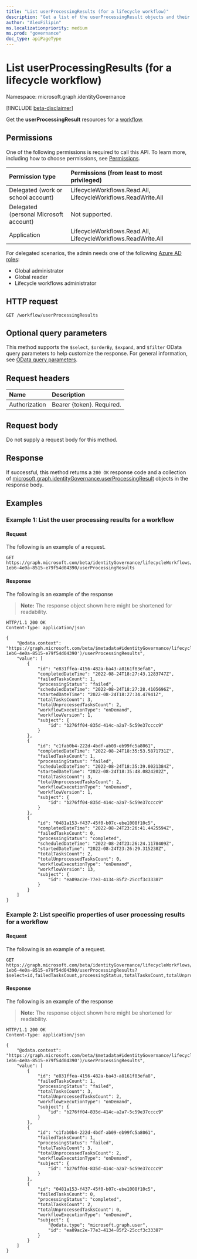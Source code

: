 ```yaml
---
title: "List userProcessingResults (for a lifecycle workflow)"
description: "Get a list of the userProcessingResult objects and their properties for a lifecycle workflow."
author: "AlexFilipin"
ms.localizationpriority: medium
ms.prod: "governance"
doc_type: apiPageType
---
```


# List userProcessingResults (for a lifecycle workflow)

Namespace: microsoft.graph.identityGovernance

[!INCLUDE [beta-disclaimer](../../includes/beta-disclaimer.md)]

Get the **userProcessingResult** resources for a [workflow](../resources/identitygovernance-workflow.md).

## Permissions

One of the following permissions is required to call this API. To learn more, including how to choose permissions, see [Permissions](/graph/permissions-reference).

|Permission type|Permissions (from least to most privileged)|
|:---|:---|
|Delegated (work or school account)|LifecycleWorkflows.Read.All, LifecycleWorkflows.ReadWrite.All|
|Delegated (personal Microsoft account)|Not supported.|
|Application|LifecycleWorkflows.Read.All, LifecycleWorkflows.ReadWrite.All|

For delegated scenarios, the admin needs one of the following [Azure AD roles](/azure/active-directory/users-groups-roles/directory-assign-admin-roles#available-roles):

- Global administrator
- Global reader
- Lifecycle workflows administrator

## HTTP request

<!-- {
  "blockType": "ignored"
}
-->
``` http
GET /workflow/userProcessingResults
```

## Optional query parameters

This method supports the `$select`, `$orderBy`, `$expand`, and `$filter` OData query parameters to help customize the response. For general information, see [OData query parameters](/graph/query-parameters).

## Request headers

|Name|Description|
|:---|:---|
|Authorization|Bearer {token}. Required.|

## Request body

Do not supply a request body for this method.

## Response

If successful, this method returns a `200 OK` response code and a collection of [microsoft.graph.identityGovernance.userProcessingResult](../resources/identitygovernance-userprocessingresult.md) objects in the response body.

## Examples

### Example 1: List the user processing results for a workflow

#### Request

The following is an example of a request.

<!-- {
  "blockType": "request",
  "name": "lifecycleworkflows_list_userprocessingresult"
}
-->
``` http
GET https://graph.microsoft.com/beta/identityGovernance/lifecycleWorkflows/workflows/156ce798-1eb6-4e0a-8515-e79f54d04390/userProcessingResults
```

#### Response

The following is an example of the response
>**Note:** The response object shown here might be shortened for readability.
<!-- {
  "blockType": "response",
  "truncated": true,
  "@odata.type": "Collection(microsoft.graph.identityGovernance.userProcessingResult)"
}
-->
``` http
HTTP/1.1 200 OK
Content-Type: application/json

{
    "@odata.context": "https://graph.microsoft.com/beta/$metadata#identityGovernance/lifecycleWorkflows/workflows('156ce798-1eb6-4e0a-8515-e79f54d04390')/userProcessingResults",
    "value": [
        {
            "id": "e831ffea-4156-482a-ba43-a8161f83efa8",
            "completedDateTime": "2022-08-24T18:27:43.1283747Z",
            "failedTasksCount": 1,
            "processingStatus": "failed",
            "scheduledDateTime": "2022-08-24T18:27:28.4105696Z",
            "startedDateTime": "2022-08-24T18:27:34.47941Z",
            "totalTasksCount": 3,
            "totalUnprocessedTasksCount": 2,
            "workflowExecutionType": "onDemand",
            "workflowVersion": 1,
            "subject": {
                "id": "b276ff04-835d-414c-a2a7-5c59e37cccc9"
            }
        },
        {
            "id": "c1fab0b4-222d-4bdf-ab09-eb99fc5a8061",
            "completedDateTime": "2022-08-24T18:35:53.5871731Z",
            "failedTasksCount": 1,
            "processingStatus": "failed",
            "scheduledDateTime": "2022-08-24T18:35:39.0021384Z",
            "startedDateTime": "2022-08-24T18:35:48.0824202Z",
            "totalTasksCount": 3,
            "totalUnprocessedTasksCount": 2,
            "workflowExecutionType": "onDemand",
            "workflowVersion": 1,
            "subject": {
                "id": "b276ff04-835d-414c-a2a7-5c59e37cccc9"
            }
        },
        {
            "id": "0481a153-f437-45f0-b07c-ebe1008f10c5",
            "completedDateTime": "2022-08-24T23:26:41.4425594Z",
            "failedTasksCount": 0,
            "processingStatus": "completed",
            "scheduledDateTime": "2022-08-24T23:26:24.1178409Z",
            "startedDateTime": "2022-08-24T23:26:29.315238Z",
            "totalTasksCount": 2,
            "totalUnprocessedTasksCount": 0,
            "workflowExecutionType": "onDemand",
            "workflowVersion": 13,
            "subject": {
                "id": "ea09ac2e-77e3-4134-85f2-25ccf3c33387"
            }
        }
    ]
}
```

### Example 2: List specific properties of user processing results for a workflow

#### Request

The following is an example of a request.


<!-- {
  "blockType": "request",
  "name": "lifecycleworkflows_list_userprocessingresult_select"
}
-->
``` http
GET https://graph.microsoft.com/beta/identityGovernance/lifecycleWorkflows/workflows/156ce798-1eb6-4e0a-8515-e79f54d04390/userProcessingResults?$select=id,failedTasksCount,processingStatus,totalTasksCount,totalUnprocessedTasksCount,workflowExecutionType,subject
```

#### Response
The following is an example of the response
>**Note:** The response object shown here might be shortened for readability.
<!-- {
  "blockType": "response",
  "truncated": true,
  "@odata.type": "Collection(microsoft.graph.identityGovernance.userProcessingResult)"
}
-->
``` http
HTTP/1.1 200 OK
Content-Type: application/json

{
    "@odata.context": "https://graph.microsoft.com/beta/$metadata#identityGovernance/lifecycleWorkflows/workflows('156ce798-1eb6-4e0a-8515-e79f54d04390')/userProcessingResults",
    "value": [
        {
            "id": "e831ffea-4156-482a-ba43-a8161f83efa8",
            "failedTasksCount": 1,
            "processingStatus": "failed",
            "totalTasksCount": 3,
            "totalUnprocessedTasksCount": 2,
            "workflowExecutionType": "onDemand",
            "subject": {
                "id": "b276ff04-835d-414c-a2a7-5c59e37cccc9"
            }
        },
        {
            "id": "c1fab0b4-222d-4bdf-ab09-eb99fc5a8061",
            "failedTasksCount": 1,
            "processingStatus": "failed",
            "totalTasksCount": 3,
            "totalUnprocessedTasksCount": 2,
            "workflowExecutionType": "onDemand",
            "subject": {
                "id": "b276ff04-835d-414c-a2a7-5c59e37cccc9"
            }
        },
        {
            "id": "0481a153-f437-45f0-b07c-ebe1008f10c5",
            "failedTasksCount": 0,
            "processingStatus": "completed",
            "totalTasksCount": 2,
            "totalUnprocessedTasksCount": 0,
            "workflowExecutionType": "onDemand",
            "subject": {
                "@odata.type": "microsoft.graph.user",
                "id": "ea09ac2e-77e3-4134-85f2-25ccf3c33387"
            }
        }
    ]
}
```
